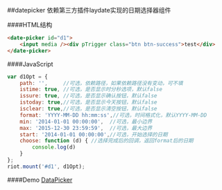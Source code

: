 ##datepicker
依赖第三方插件laydate实现的日期选择器组件

####HTML结构
```html
<date-picker id="d1">
	<input media /><div pTrigger class="btn btn-success">test</div>
</date-picker>
```

####JavaScript

```JavaScript
var d1Opt = {
	path: '',     //可选，依赖路径，如果依赖路径没有变动，可不填
	istime: true, //可选，是否显示时分秒选项，默认false
	issure: true, //可选，是否显示确认按钮，默认false
	istoday: true,//可选，是否显示今天按钮，默认false
	isclear: true,//可选，是否显示清空按钮，默认false
	format: 'YYYY-MM-DD hh:mm:ss',//可选，时间格式化，默认YYYY-MM-DD
	min: '2014-01-01 00:00:00',  //可选，最小边界
	max: '2015-12-30 23:59:59',  //可选，最大边界
	start: '2014-01-01 00:00:00',//可选，开始选择的日期
	choose: function (d) { //选择完成后的回调，返回format后的日期
		console.log(d)
	}
};
riot.mount('#d1', d1Opt);
```

####Demo
[DataPicker](../../../demos/dataPicker.html)    